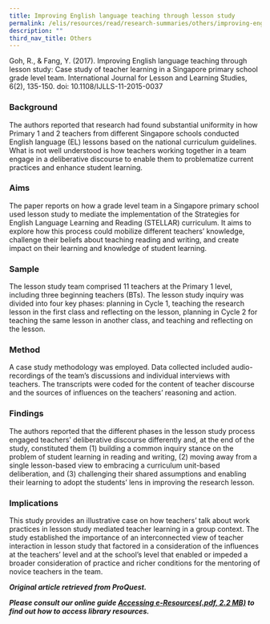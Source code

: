 ```yaml
---
title: Improving English language teaching through lesson study
permalink: /elis/resources/read/research-summaries/others/improving-english-language-teaching/
description: ""
third_nav_title: Others
---
```

Goh, R., & Fang, Y. (2017). Improving English language teaching through lesson study: Case study of teacher learning in a Singapore primary school grade level team. International Journal for Lesson and Learning Studies, 6(2), 135-150. doi: 10.1108/IJLLS-11-2015-0037

### Background

The authors reported that research had found substantial uniformity in how Primary 1 and 2 teachers from different Singapore schools conducted English language (EL) lessons based on the national curriculum guidelines. What is not well understood is how teachers working together in a team engage in a deliberative discourse to enable them to problematize current practices and enhance student learning.  
  
### Aims

The paper reports on how a grade level team in a Singapore primary school used lesson study to mediate the implementation of the Strategies for English Language Learning and Reading (STELLAR) curriculum. It aims to explore how this process could mobilize different teachers’ knowledge, challenge their beliefs about teaching reading and writing, and create impact on their learning and knowledge of student learning.  
  
### Sample

The lesson study team comprised 11 teachers at the Primary 1 level, including three beginning teachers (BTs). The lesson study inquiry was divided into four key phases: planning in Cycle 1, teaching the research lesson in the first class and reflecting on the lesson, planning in Cycle 2 for teaching the same lesson in another class, and teaching and reflecting on the lesson.  
  
### Method

A case study methodology was employed. Data collected included audio-recordings of the team’s discussions and individual interviews with teachers. The transcripts were coded for the content of teacher discourse and the sources of influences on the teachers’ reasoning and action.  
  
### Findings

The authors reported that the different phases in the lesson study process engaged teachers’ deliberative discourse differently and, at the end of the study, constituted them (1) building a common inquiry stance on the problem of student learning in reading and writing, (2) moving away from a single lesson-based view to embracing a curriculum unit-based deliberation, and (3) challenging their shared assumptions and enabling their learning to adopt the students’ lens in improving the research lesson.  
  
### Implications

This study provides an illustrative case on how teachers’ talk about work practices in lesson study mediated teacher learning in a group context. The study established the importance of an interconnected view of teacher interaction in lesson study that factored in a consideration of the influences at the teachers’ level and at the school’s level that enabled or impeded a broader consideration of practice and richer conditions for the mentoring of novice teachers in the team.  
  
_**Original article retrieved from ProQuest.**_  

**_Please consult our online guide [Accessing e-Resources(.pdf, 2.2 MB)](https://academyofsingaporeteachers-moe-edu-sg-admin.cwp.sg/elis/resources/read/research-summaries/others/18e45074-6b1b-4ac7-811f-1a8da16c4f81 "Accessing e-Resources") to find out how to access library resources._**
